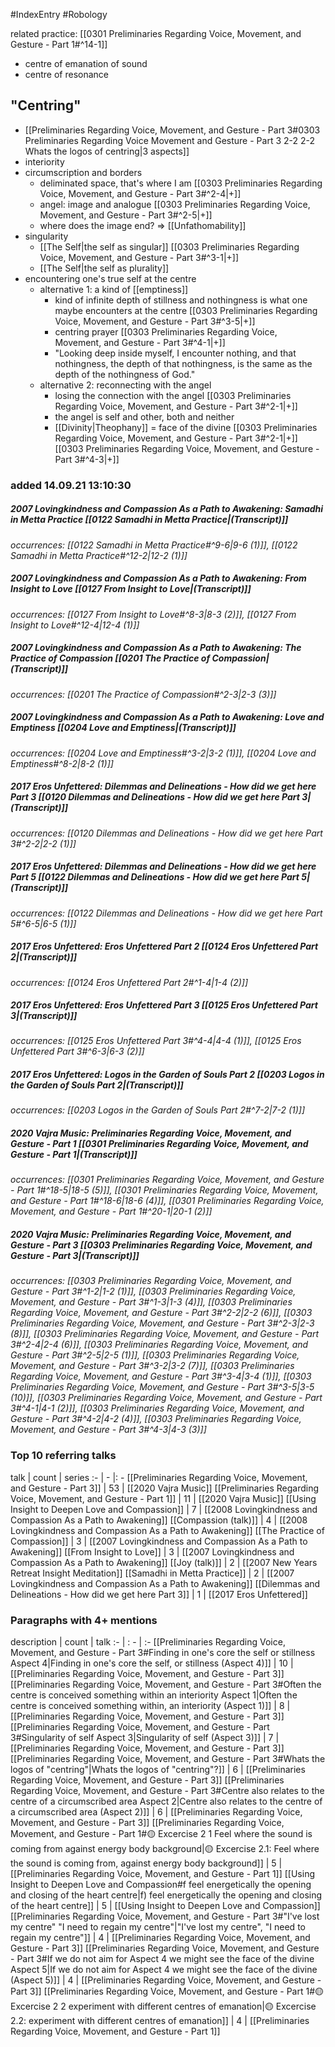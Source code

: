 #IndexEntry #Robology

related practice: [[0301 Preliminaries Regarding Voice, Movement, and Gesture - Part 1#^14-1]]
- centre of emanation of sound
- centre of resonance

## "Centring"
- [[Preliminaries Regarding Voice, Movement, and Gesture - Part 3#0303 Preliminaries Regarding Voice Movement and Gesture - Part 3 2-2 2-2 Whats the logos of centring|3 aspects]]
- interiority
- circumscription and borders
	- deliminated space, that's where I am [[0303 Preliminaries Regarding Voice, Movement, and Gesture - Part 3#^2-4|+]]
	- angel: image and analogue [[0303 Preliminaries Regarding Voice, Movement, and Gesture - Part 3#^2-5|+]]
	- where does the image end? => [[Unfathomability]]
- singularity
	- [[The Self|the self as singular]] [[0303 Preliminaries Regarding Voice, Movement, and Gesture - Part 3#^3-1|+]]
	- [[The Self|the self as plurality]]
- encountering one's true self at the centre
	- alternative 1: a kind of [[emptiness]]
		- kind of infinite depth of stillness and nothingness is what one maybe encounters at the centre [[0303 Preliminaries Regarding Voice, Movement, and Gesture - Part 3#^3-5|+]]
		- centring prayer [[0303 Preliminaries Regarding Voice, Movement, and Gesture - Part 3#^4-1|+]]
		- "Looking deep inside myself, I encounter nothing, and that nothingness, the depth of that nothingness, is the same as the depth of the nothingness of God."
	- alternative 2: reconnecting with the angel
		- losing the connection with the angel [[0303 Preliminaries Regarding Voice, Movement, and Gesture - Part 3#^2-1|+]]
		- the angel is self and other, both and neither
		- [[Divinity|Theophany]] = face of the divine [[0303 Preliminaries Regarding Voice, Movement, and Gesture - Part 3#^2-1|+]] [[0303 Preliminaries Regarding Voice, Movement, and Gesture - Part 3#^4-3|+]]

### added 14.09.21 13:10:30

##### 2007 Lovingkindness and Compassion As a Path to Awakening: Samadhi in Metta Practice [[0122 Samadhi in Metta Practice|(Transcript)]]
_occurrences: [[0122 Samadhi in Metta Practice#^9-6|9-6 (1)]], [[0122 Samadhi in Metta Practice#^12-2|12-2 (1)]]_

##### 2007 Lovingkindness and Compassion As a Path to Awakening: From Insight to Love [[0127 From Insight to Love|(Transcript)]]
_occurrences: [[0127 From Insight to Love#^8-3|8-3 (2)]], [[0127 From Insight to Love#^12-4|12-4 (1)]]_

##### 2007 Lovingkindness and Compassion As a Path to Awakening: The Practice of Compassion [[0201 The Practice of Compassion|(Transcript)]]
_occurrences: [[0201 The Practice of Compassion#^2-3|2-3 (3)]]_

##### 2007 Lovingkindness and Compassion As a Path to Awakening: Love and Emptiness [[0204 Love and Emptiness|(Transcript)]]
_occurrences: [[0204 Love and Emptiness#^3-2|3-2 (1)]], [[0204 Love and Emptiness#^8-2|8-2 (1)]]_

##### 2017 Eros Unfettered: Dilemmas and Delineations - How did we get here Part 3 [[0120 Dilemmas and Delineations - How did we get here Part 3|(Transcript)]]
_occurrences: [[0120 Dilemmas and Delineations - How did we get here Part 3#^2-2|2-2 (1)]]_

##### 2017 Eros Unfettered: Dilemmas and Delineations - How did we get here Part 5 [[0122 Dilemmas and Delineations - How did we get here Part 5|(Transcript)]]
_occurrences: [[0122 Dilemmas and Delineations - How did we get here Part 5#^6-5|6-5 (1)]]_

##### 2017 Eros Unfettered: Eros Unfettered Part 2 [[0124 Eros Unfettered Part 2|(Transcript)]]
_occurrences: [[0124 Eros Unfettered Part 2#^1-4|1-4 (2)]]_

##### 2017 Eros Unfettered: Eros Unfettered Part 3 [[0125 Eros Unfettered Part 3|(Transcript)]]
_occurrences: [[0125 Eros Unfettered Part 3#^4-4|4-4 (1)]], [[0125 Eros Unfettered Part 3#^6-3|6-3 (2)]]_

##### 2017 Eros Unfettered: Logos in the Garden of Souls Part 2 [[0203 Logos in the Garden of Souls Part 2|(Transcript)]]
_occurrences: [[0203 Logos in the Garden of Souls Part 2#^7-2|7-2 (1)]]_

##### 2020 Vajra Music: Preliminaries Regarding Voice, Movement, and Gesture - Part 1 [[0301 Preliminaries Regarding Voice, Movement, and Gesture - Part 1|(Transcript)]]
_occurrences: [[0301 Preliminaries Regarding Voice, Movement, and Gesture - Part 1#^18-5|18-5 (5)]], [[0301 Preliminaries Regarding Voice, Movement, and Gesture - Part 1#^18-6|18-6 (4)]], [[0301 Preliminaries Regarding Voice, Movement, and Gesture - Part 1#^20-1|20-1 (2)]]_

##### 2020 Vajra Music: Preliminaries Regarding Voice, Movement, and Gesture - Part 3 [[0303 Preliminaries Regarding Voice, Movement, and Gesture - Part 3|(Transcript)]]
_occurrences: [[0303 Preliminaries Regarding Voice, Movement, and Gesture - Part 3#^1-2|1-2 (1)]], [[0303 Preliminaries Regarding Voice, Movement, and Gesture - Part 3#^1-3|1-3 (4)]], [[0303 Preliminaries Regarding Voice, Movement, and Gesture - Part 3#^2-2|2-2 (6)]], [[0303 Preliminaries Regarding Voice, Movement, and Gesture - Part 3#^2-3|2-3 (8)]], [[0303 Preliminaries Regarding Voice, Movement, and Gesture - Part 3#^2-4|2-4 (6)]], [[0303 Preliminaries Regarding Voice, Movement, and Gesture - Part 3#^2-5|2-5 (1)]], [[0303 Preliminaries Regarding Voice, Movement, and Gesture - Part 3#^3-2|3-2 (7)]], [[0303 Preliminaries Regarding Voice, Movement, and Gesture - Part 3#^3-4|3-4 (1)]], [[0303 Preliminaries Regarding Voice, Movement, and Gesture - Part 3#^3-5|3-5 (10)]], [[0303 Preliminaries Regarding Voice, Movement, and Gesture - Part 3#^4-1|4-1 (2)]], [[0303 Preliminaries Regarding Voice, Movement, and Gesture - Part 3#^4-2|4-2 (4)]], [[0303 Preliminaries Regarding Voice, Movement, and Gesture - Part 3#^4-3|4-3 (3)]]_

### Top 10 referring talks
talk | count | series
:- | - |: -
[[Preliminaries Regarding Voice, Movement, and Gesture - Part 3]] | 53 | [[2020 Vajra Music]]
[[Preliminaries Regarding Voice, Movement, and Gesture - Part 1]] | 11 | [[2020 Vajra Music]]
[[Using Insight to Deepen Love and Compassion]] | 7 | [[2008 Lovingkindness and Compassion As a Path to Awakening]]
[[Compassion (talk)]] | 4 | [[2008 Lovingkindness and Compassion As a Path to Awakening]]
[[The Practice of Compassion]] | 3 | [[2007 Lovingkindness and Compassion As a Path to Awakening]]
[[From Insight to Love]] | 3 | [[2007 Lovingkindness and Compassion As a Path to Awakening]]
[[Joy (talk)]] | 2 | [[2007 New Years Retreat Insight Meditation]]
[[Samadhi in Metta Practice]] | 2 | [[2007 Lovingkindness and Compassion As a Path to Awakening]]
[[Dilemmas and Delineations - How did we get here Part 3]] | 1 | [[2017 Eros Unfettered]]

### Paragraphs with 4+ mentions
description | count | talk
:- | : - | :-
[[Preliminaries Regarding Voice, Movement, and Gesture - Part 3#Finding in one's core the self or stillness Aspect 4\|Finding in one's core the self, or stillness (Aspect 4)]] | 10 | [[Preliminaries Regarding Voice, Movement, and Gesture - Part 3]]
[[Preliminaries Regarding Voice, Movement, and Gesture - Part 3#Often the centre is conceived something within an interiority Aspect 1\|Often the centre is conceived something within, an interiority (Aspect 1)]] | 8 | [[Preliminaries Regarding Voice, Movement, and Gesture - Part 3]]
[[Preliminaries Regarding Voice, Movement, and Gesture - Part 3#Singularity of self Aspect 3\|Singularity of self (Aspect 3)]] | 7 | [[Preliminaries Regarding Voice, Movement, and Gesture - Part 3]]
[[Preliminaries Regarding Voice, Movement, and Gesture - Part 3#Whats the logos of "centring"\|Whats the logos of "centring"?]] | 6 | [[Preliminaries Regarding Voice, Movement, and Gesture - Part 3]]
[[Preliminaries Regarding Voice, Movement, and Gesture - Part 3#Centre also relates to the centre of a circumscribed area Aspect 2\|Centre also relates to the centre of a circumscribed area (Aspect 2)]] | 6 | [[Preliminaries Regarding Voice, Movement, and Gesture - Part 3]]
[[Preliminaries Regarding Voice, Movement, and Gesture - Part 1#🟡 Excercise 2 1 Feel where the sound is coming from against energy body background\|🟡 Excercise 2.1: Feel where the sound is coming from, against energy body background]] | 5 | [[Preliminaries Regarding Voice, Movement, and Gesture - Part 1]]
[[Using Insight to Deepen Love and Compassion#f feel energetically the opening and closing of the heart centre\|f) feel energetically the opening and closing of the heart centre]] | 5 | [[Using Insight to Deepen Love and Compassion]]
[[Preliminaries Regarding Voice, Movement, and Gesture - Part 3#"I've lost my centre" "I need to regain my centre"\|"I've lost my centre", "I need to regain my centre"]] | 4 | [[Preliminaries Regarding Voice, Movement, and Gesture - Part 3]]
[[Preliminaries Regarding Voice, Movement, and Gesture - Part 3#If we do not aim for Aspect 4 we might see the face of the divine Aspect 5\|If we do not aim for Aspect 4 we might see the face of the divine (Aspect 5)]] | 4 | [[Preliminaries Regarding Voice, Movement, and Gesture - Part 3]]
[[Preliminaries Regarding Voice, Movement, and Gesture - Part 1#🟡 Excercise 2 2 experiment with different centres of emanation\|🟡 Excercise 2.2: experiment with different centres of emanation]] | 4 | [[Preliminaries Regarding Voice, Movement, and Gesture - Part 1]]

